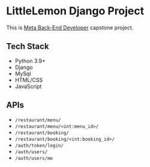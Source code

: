 # LittleLemon Django Project
This is [Meta Back-End Developer](https://www.coursera.org/professional-certificates/meta-back-end-developer) capstone project.

## Tech Stack
* Python 3.9+
* Django
* MySql
* HTML/CSS
* JavaScript

## APIs
* `/restaurant/menu/`
* `/restaurant/menu/<int:menu_id>/`
* `/restaurant/booking/`
* `/restaurant/booking/<int:booking_id>/`
* `/auth/token/login/`
* `/auth/users/`
* `/auth/users/me`
